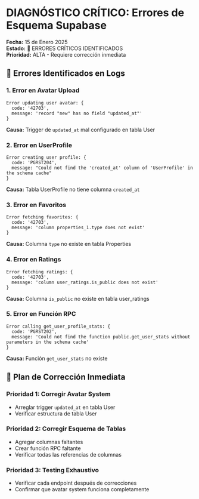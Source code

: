 # DIAGNÓSTICO CRÍTICO: Errores de Esquema Supabase

**Fecha:** 15 de Enero 2025  
**Estado:** 🚨 ERRORES CRÍTICOS IDENTIFICADOS  
**Prioridad:** ALTA - Requiere corrección inmediata  

## 🚨 Errores Identificados en Logs

### 1. Error en Avatar Upload
```
Error updating user avatar: {
  code: '42703',
  message: 'record "new" has no field "updated_at"'
}
```
**Causa:** Trigger de `updated_at` mal configurado en tabla User

### 2. Error en UserProfile
```
Error creating user profile: {
  code: 'PGRST204',
  message: "Could not find the 'created_at' column of 'UserProfile' in the schema cache"
}
```
**Causa:** Tabla UserProfile no tiene columna `created_at`

### 3. Error en Favoritos
```
Error fetching favorites: {
  code: '42703',
  message: 'column properties_1.type does not exist'
}
```
**Causa:** Columna `type` no existe en tabla Properties

### 4. Error en Ratings
```
Error fetching ratings: {
  code: '42703',
  message: 'column user_ratings.is_public does not exist'
}
```
**Causa:** Columna `is_public` no existe en tabla user_ratings

### 5. Error en Función RPC
```
Error calling get_user_profile_stats: {
  code: 'PGRST202',
  message: 'Could not find the function public.get_user_stats without parameters in the schema cache'
}
```
**Causa:** Función `get_user_stats` no existe

## 🔧 Plan de Corrección Inmediata

### Prioridad 1: Corregir Avatar System
- Arreglar trigger `updated_at` en tabla User
- Verificar estructura de tabla User

### Prioridad 2: Corregir Esquema de Tablas
- Agregar columnas faltantes
- Crear función RPC faltante
- Verificar todas las referencias de columnas

### Prioridad 3: Testing Exhaustivo
- Verificar cada endpoint después de correcciones
- Confirmar que avatar system funciona completamente
